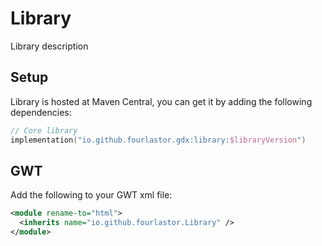 # Library
<!--
Change shields links
[![Library on Maven Central](https://img.shields.io/maven-central/v/io.github.fourlastor.gdx/library?label=library)](https://search.maven.org/artifact/io.github.fourlastor.gdx/library)
-->

Library description

## Setup

Library is hosted at Maven Central, you can get it by adding the following dependencies:

```kts
// Core library
implementation("io.github.fourlastor.gdx:library:$libraryVersion")
```

## GWT

Add the following to your GWT xml file:

```xml
<module rename-to="html">
  <inherits name="io.github.fourlastor.Library" />
</module>
```
